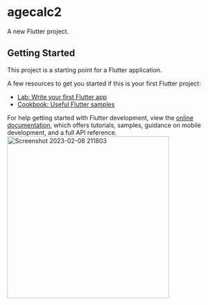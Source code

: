 # agecalc2

A new Flutter project.

## Getting Started

This project is a starting point for a Flutter application.

A few resources to get you started if this is your first Flutter project:

- [Lab: Write your first Flutter app](https://docs.flutter.dev/get-started/codelab)
- [Cookbook: Useful Flutter samples](https://docs.flutter.dev/cookbook)

For help getting started with Flutter development, view the
[online documentation](https://docs.flutter.dev/), which offers tutorials,
samples, guidance on mobile development, and a full API reference.
<img width="373" alt="Screenshot 2023-02-08 211803" src="https://user-images.githubusercontent.com/116253518/217579782-9f1f4ee4-839f-44be-a55a-51f3c634a0d5.png">
